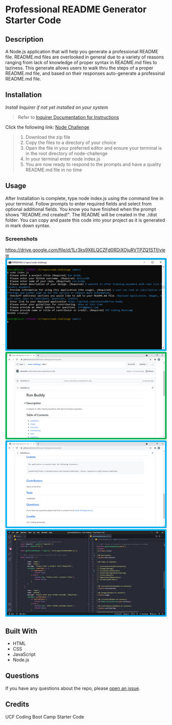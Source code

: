 # Professional README Generator Starter Code

## Description
A Node.js application that will help you generate a professional README file. README.md files are overlooked in general due to a variety of reasons ranging from lack of knowledge of proper syntax in README.md files to laziness. This generate allows users to walk thru the steps of a proper README.md file, and based on their responses auto-generate a professinal README.md file. 

## Installation
*Install Inquirer if not yet installed on your system*
>Refer to [Inquirer Documentation for Instructions](https://www.npmjs.com/package/inquirer)

Click the following link: [Node Challenge](https://github.com/alexisn84/node-challenge)
>1. Download the zip file 
>2. Copy the files to a directory of your choice
>3. Open the file in your preferred editor and ensure your terminal is in the root directory of node-challenge
>4. In your terminal enter node index.js
>5. You are now ready to respond to the prompts and have a quality README.md file in no time

## Usage
After Installation is complete, type node index.js using the command line in your terminal. Follow prompts to enter required fields and select from optional additional fields. You know you have finished when the prompt shows "README.md created!". The README will be created in the ./dist folder. You can copy and paste this code into your project as it is generated in mark down syntax.

### Screenshots
https://drive.google.com/file/d/1Lr3ks9X6LQCZFd0RDiXOjuRVTPZQ1STf/view
<img src="https://github.com/alexisn84/node-challenge/blob/main/Develop/images/prompt%20display%20in%20terminal.png" alt="terminal prompts">
<img src="https://github.com/alexisn84/node-challenge/blob/main/Develop/images/display%20produced%20file%201.png" alt="generated file top half">
<img src="https://github.com/alexisn84/node-challenge/blob/main/Develop/images/display%20produced%20file%202.png" alt="generated file bottom half">
<img src="https://github.com/alexisn84/node-challenge/blob/main/Develop/images/code%20layout.png" alt= "layout of code to create generator">

## Built With
* HTML
* CSS
* JavaScript
* Node.js

## Questions
If you have any questions about the repo, please [open an issue](https://github.com/alexisn84/node-challenge/issues).

## Credits
UCF Coding Boot Camp Starter Code


